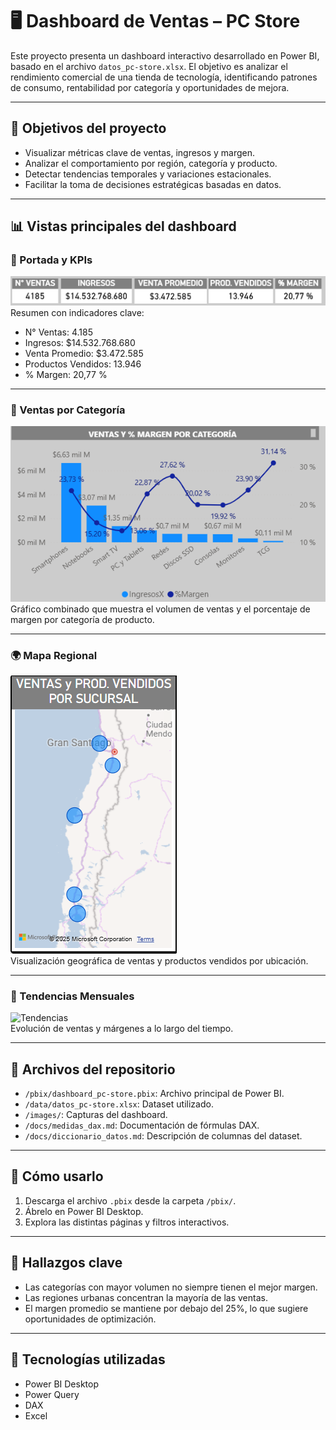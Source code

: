 # 🖥️ Dashboard de Ventas – PC Store

Este proyecto presenta un dashboard interactivo desarrollado en Power BI, basado en el archivo `datos_pc-store.xlsx`. El objetivo es analizar el rendimiento comercial de una tienda de tecnología, identificando patrones de consumo, rentabilidad por categoría y oportunidades de mejora.

---

## 🎯 Objetivos del proyecto

- Visualizar métricas clave de ventas, ingresos y margen.
- Analizar el comportamiento por región, categoría y producto.
- Detectar tendencias temporales y variaciones estacionales.
- Facilitar la toma de decisiones estratégicas basadas en datos.

---

## 📊 Vistas principales del dashboard

### 📌 Portada y KPIs
![Portada](imagenes/portada.png)  
Resumen con indicadores clave:
- N° Ventas: 4.185  
- Ingresos: $14.532.768.680  
- Venta Promedio: $3.472.585  
- Productos Vendidos: 13.946  
- % Margen: 20,77 %

---

### 🛒 Ventas por Categoría
![Ventas por Categoría](imagenes/ventas_por_categoria.png)  
Gráfico combinado que muestra el volumen de ventas y el porcentaje de margen por categoría de producto.

---

### 🌍 Mapa Regional
![Mapa Regional](imagenes/mapa_regional.png)  
Visualización geográfica de ventas y productos vendidos por ubicación.

---

### 📅 Tendencias Mensuales
![Tendencias](images/tendencias_mensuales.png)  
Evolución de ventas y márgenes a lo largo del tiempo.

---

## 📂 Archivos del repositorio

- `/pbix/dashboard_pc-store.pbix`: Archivo principal de Power BI.
- `/data/datos_pc-store.xlsx`: Dataset utilizado.
- `/images/`: Capturas del dashboard.
- `/docs/medidas_dax.md`: Documentación de fórmulas DAX.
- `/docs/diccionario_datos.md`: Descripción de columnas del dataset.

---

## 🚀 Cómo usarlo

1. Descarga el archivo `.pbix` desde la carpeta `/pbix/`.
2. Ábrelo en Power BI Desktop.
3. Explora las distintas páginas y filtros interactivos.

---

## 🧠 Hallazgos clave

- Las categorías con mayor volumen no siempre tienen el mejor margen.
- Las regiones urbanas concentran la mayoría de las ventas.
- El margen promedio se mantiene por debajo del 25%, lo que sugiere oportunidades de optimización.

---

## 📌 Tecnologías utilizadas

- Power BI Desktop  
- Power Query  
- DAX  
- Excel
